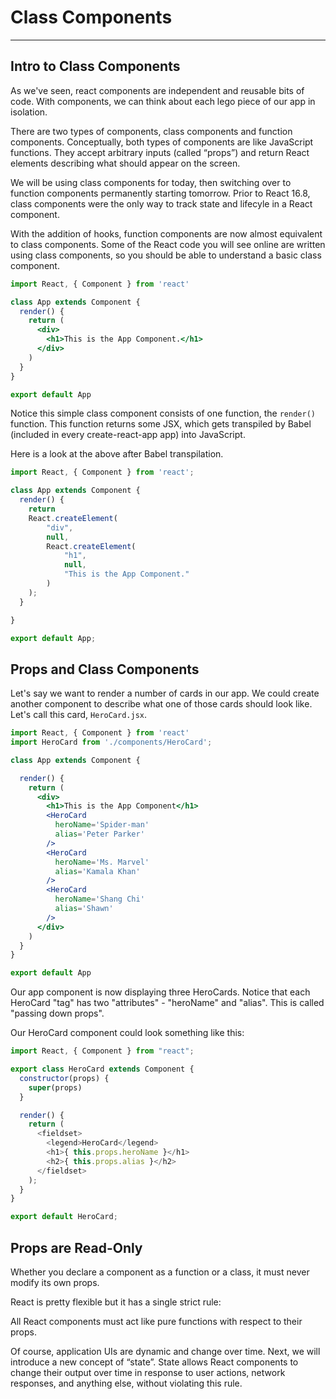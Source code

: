 # Class Components
---

## Intro to Class Components
As we've seen, react components are independent and reusable bits of code. With components, we can think about each lego piece of our app in isolation.

There are two types of components, class components and function components. Conceptually, both types of components are like JavaScript functions. They accept arbitrary inputs (called “props”) and return React elements describing what should appear on the screen.

We will be using class components for today, then switching over to function components permanently starting tomorrow. Prior to React 16.8, class components were the only way to track state and lifecyle in a React component.

With the addition of hooks, function components are now almost equivalent to class components. Some of the React code you will see online are written using class components, so you should be able to understand a basic class component.

```jsx
import React, { Component } from 'react'

class App extends Component {
  render() {
    return (
      <div>
        <h1>This is the App Component.</h1>
      </div>
    )
  }
}

export default App
```

Notice this simple class component consists of one function, the `render()` function. This function returns some JSX, which gets transpiled by Babel (included in every create-react-app app) into JavaScript.

Here is a look at the above after Babel transpilation.

```js
import React, { Component } from 'react';

class App extends Component {
  render() {
    return
    React.createElement(
        "div",
        null,
        React.createElement(
            "h1",
            null,
            "This is the App Component."
        )
    );
  }

}

export default App;
```

## Props and Class Components

Let's say we want to render a number of cards in our app. We could create another component to describe what one of those cards should look like. Let's call this card, `HeroCard.jsx`.

```jsx
import React, { Component } from 'react'
import HeroCard from './components/HeroCard';

class App extends Component {

  render() {
    return (
      <div>
        <h1>This is the App Component</h1>
        <HeroCard
          heroName='Spider-man'
          alias='Peter Parker'
        />
        <HeroCard
          heroName='Ms. Marvel'
          alias='Kamala Khan'
        />
        <HeroCard
          heroName='Shang Chi'
          alias='Shawn'
        />
      </div>
    )
  }
}

export default App
```

Our app component is now displaying three HeroCards. Notice that each HeroCard "tag" has two "attributes" - "heroName" and "alias". This is called "passing down props".

Our HeroCard component could look something like this:

```js
import React, { Component } from "react";

export class HeroCard extends Component {
  constructor(props) {
    super(props)
  }

  render() {
    return (
      <fieldset>
        <legend>HeroCard</legend>
        <h1>{ this.props.heroName }</h1>
        <h2>{ this.props.alias }</h2>
      </fieldset>
    );
  }
}

export default HeroCard;
```

## Props are Read-Only
Whether you declare a component as a function or a class, it must never modify its own props.

React is pretty flexible but it has a single strict rule:

All React components must act like pure functions with respect to their props.

Of course, application UIs are dynamic and change over time. Next, we will introduce a new concept of “state”. State allows React components to change their output over time in response to user actions, network responses, and anything else, without violating this rule.